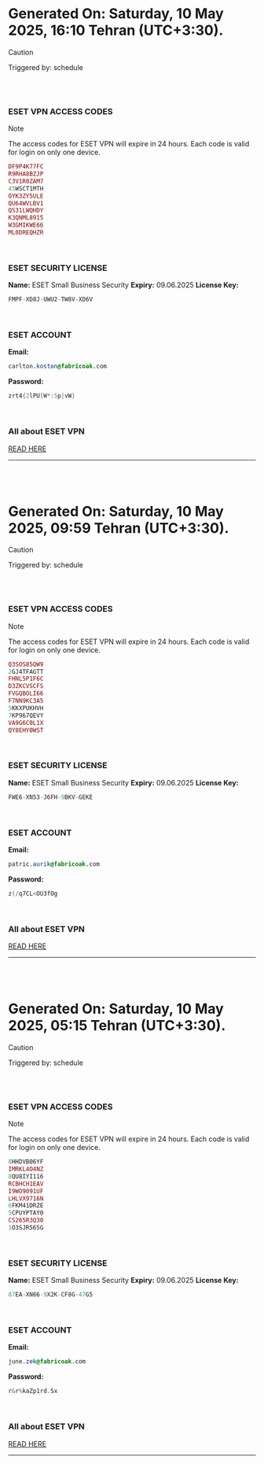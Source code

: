 # Generated On: Saturday, 10 May 2025, 16:10 Tehran (UTC+3:30).

> [!CAUTION]
> Triggered by: schedule

<br><br>

### ESET VPN ACCESS CODES

> [!NOTE]
> The access codes for ESET VPN will expire in 24 hours.
> Each code is valid for login on only one device.

```ruby
DF9P4K77FC
R9RHA8BZJP
C3V1R0ZAM7
45WSCT1MTH
OYK3ZY5ULE
QU64WVLBV1
QS31LWQHDY
K3QNML8915
W3GMIKWE66
ML0DREQHZR
```

<br>

### ESET SECURITY LICENSE

**Name:** ESET Small Business Security
**Expiry:** 09.06.2025
**License Key:**

```POV-Ray SDL
FMPF-XD8J-UWU2-TW8V-XD6V
```

<br>

### ESET ACCOUNT

**Email:**

```CSS
carlton.koston@fabricoak.com
```

**Password:**

```POV-Ray SDL
zrt4{2lPU[W*:5p|vW}
```

<br>

### All about ESET VPN

[READ HERE](https://t.me/F_NiREvil/2113)

---

<br><br>

# Generated On: Saturday, 10 May 2025, 09:59 Tehran (UTC+3:30).

> [!CAUTION]
> Triggered by: schedule

<br><br>

### ESET VPN ACCESS CODES

> [!NOTE]
> The access codes for ESET VPN will expire in 24 hours.
> Each code is valid for login on only one device.

```ruby
Q3SOS85QW9
2GJ4TFAGTT
FHNL5P1F6C
D3ZKCVSCFS
FVGQBOLI66
F7NN9KC3A5
5KKXPUKHVH
7KP967QEVY
VA9G6C0L1X
QY8EHY0WST
```

<br>

### ESET SECURITY LICENSE

**Name:** ESET Small Business Security
**Expiry:** 09.06.2025
**License Key:**

```POV-Ray SDL
FWE6-XN53-J6FH-9BKV-GEKE
```

<br>

### ESET ACCOUNT

**Email:**

```CSS
patric.aurik@fabricoak.com
```

**Password:**

```POV-Ray SDL
z(/q7CL<OU3fOg
```

<br>

### All about ESET VPN

[READ HERE](https://t.me/F_NiREvil/2113)

---

<br><br>

# Generated On: Saturday, 10 May 2025, 05:15 Tehran (UTC+3:30).

> [!CAUTION]
> Triggered by: schedule

<br><br>

### ESET VPN ACCESS CODES

> [!NOTE]
> The access codes for ESET VPN will expire in 24 hours.
> Each code is valid for login on only one device.

```ruby
8HHDVB06YF
IMRKL4O4NZ
8QU8IYI116
RCBHCH1EAV
I9WO9091UF
LHLVX9716N
6FKM41DRZE
5CPUYPTAY0
CS265R3Q30
1O3SJR565G
```

<br>

### ESET SECURITY LICENSE

**Name:** ESET Small Business Security
**Expiry:** 09.06.2025
**License Key:**

```POV-Ray SDL
87EA-XN66-9X2K-CF8G-47G5
```

<br>

### ESET ACCOUNT

**Email:**

```CSS
june.zek@fabricoak.com
```

**Password:**

```POV-Ray SDL
r&r%kaZp1rd.Sx
```

<br>

### All about ESET VPN

[READ HERE](https://t.me/F_NiREvil/2113)

---

<br><br>

